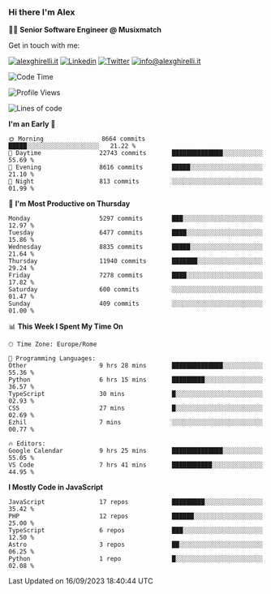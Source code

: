 ### Hi there I'm Alex

👨‍💻 __Senior Software Engineer @ Musixmatch__

Get in touch with me:

[![alexghirelli.it](https://img.shields.io/static/v1?label=1gh.dev&message=%20&color=red&logo=&style=flat-square&logoColor=white)](https://1gh.dev/)
[![Linkedin](https://img.shields.io/static/v1?label=Linkedin&message=%20&color=blue&logo=Linkedin&style=flat-square&logoColor=white)](https://linkedin.com/in/alexghirelli)
[![Twitter](https://img.shields.io/static/v1?label=Twitter&message=%20&color=blue&logo=Twitter&style=flat-square&logoColor=white)](https://twitter.com/alexGhirelli)
[![info@alexghirelli.it](https://img.shields.io/static/v1?label=info@alexghirelli.it&message=%20&color=red&logo=gmail&style=flat-square&logoColor=white)](mailto:info@alexghirelli.it)

<!--START_SECTION:waka-->
![Code Time](http://img.shields.io/badge/Code%20Time-7%2C564%20hrs%2020%20mins-blue)

![Profile Views](http://img.shields.io/badge/Profile%20Views-0-blue)

![Lines of code](https://img.shields.io/badge/From%20Hello%20World%20I%27ve%20Written-104.6%20million%20lines%20of%20code-blue)

**I'm an Early 🐤** 

```text
🌞 Morning                8664 commits        █████░░░░░░░░░░░░░░░░░░░░   21.22 % 
🌆 Daytime                22743 commits       ██████████████░░░░░░░░░░░   55.69 % 
🌃 Evening                8616 commits        █████░░░░░░░░░░░░░░░░░░░░   21.10 % 
🌙 Night                  813 commits         ░░░░░░░░░░░░░░░░░░░░░░░░░   01.99 % 
```
📅 **I'm Most Productive on Thursday** 

```text
Monday                   5297 commits        ███░░░░░░░░░░░░░░░░░░░░░░   12.97 % 
Tuesday                  6477 commits        ████░░░░░░░░░░░░░░░░░░░░░   15.86 % 
Wednesday                8835 commits        █████░░░░░░░░░░░░░░░░░░░░   21.64 % 
Thursday                 11940 commits       ███████░░░░░░░░░░░░░░░░░░   29.24 % 
Friday                   7278 commits        ████░░░░░░░░░░░░░░░░░░░░░   17.82 % 
Saturday                 600 commits         ░░░░░░░░░░░░░░░░░░░░░░░░░   01.47 % 
Sunday                   409 commits         ░░░░░░░░░░░░░░░░░░░░░░░░░   01.00 % 
```


📊 **This Week I Spent My Time On** 

```text
🕑︎ Time Zone: Europe/Rome

💬 Programming Languages: 
Other                    9 hrs 28 mins       ██████████████░░░░░░░░░░░   55.36 % 
Python                   6 hrs 15 mins       █████████░░░░░░░░░░░░░░░░   36.57 % 
TypeScript               30 mins             █░░░░░░░░░░░░░░░░░░░░░░░░   02.93 % 
CSS                      27 mins             █░░░░░░░░░░░░░░░░░░░░░░░░   02.69 % 
Ezhil                    7 mins              ░░░░░░░░░░░░░░░░░░░░░░░░░   00.77 % 

🔥 Editors: 
Google Calendar          9 hrs 25 mins       ██████████████░░░░░░░░░░░   55.05 % 
VS Code                  7 hrs 41 mins       ███████████░░░░░░░░░░░░░░   44.95 % 
```

**I Mostly Code in JavaScript** 

```text
JavaScript               17 repos            █████████░░░░░░░░░░░░░░░░   35.42 % 
PHP                      12 repos            ██████░░░░░░░░░░░░░░░░░░░   25.00 % 
TypeScript               6 repos             ███░░░░░░░░░░░░░░░░░░░░░░   12.50 % 
Astro                    3 repos             ██░░░░░░░░░░░░░░░░░░░░░░░   06.25 % 
Python                   1 repo              █░░░░░░░░░░░░░░░░░░░░░░░░   02.08 % 
```




 Last Updated on 16/09/2023 18:40:44 UTC
<!--END_SECTION:waka-->
